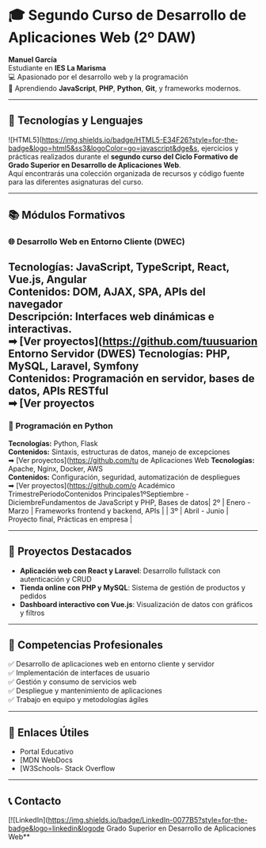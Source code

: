 # 🎓 Segundo Curso de Desarrollo de Aplicaciones Web (2º DAW)

**Manuel García**  
Estudiante en **IES La Marisma**  
💻 Apasionado por el desarrollo web y la programación  
🌱 Aprendiendo **JavaScript**, **PHP**, **Python**, **Git**, y frameworks modernos.

---

## 🔧 Tecnologías y Lenguajes
![HTML5](https://img.shields.io/badge/HTML5-E34F26?style=for-the-badge&logo=html5&ss3&logoColor=go=javascript&dge&s, ejercicios y prácticas realizados durante el **segundo curso del Ciclo Formativo de Grado Superior en Desarrollo de Aplicaciones Web**.  
Aquí encontrarás una colección organizada de recursos y código fuente para las diferentes asignaturas del curso.

---

## 📚 Módulos Formativos

### 🌐 Desarrollo Web en Entorno Cliente (DWEC)
**Tecnologías:** JavaScript, TypeScript, React, Vue.js, Angular  
**Contenidos:** DOM, AJAX, SPA, APIs del navegador  
**Descripción:** Interfaces web dinámicas e interactivas.  
➡ [Ver proyectos](https://github.com/tuusuarion Entorno Servidor (DWES)
**Tecnologías:** PHP, MySQL, Laravel, Symfony  
**Contenidos:** Programación en servidor, bases de datos, APIs RESTful  
➡ [Ver proyectos
---

### 🐍 Programación en Python
**Tecnologías:** Python, Flask  
**Contenidos:** Sintaxis, estructuras de datos, manejo de excepciones  
➡ [Ver proyectos](https://github.com/tu de Aplicaciones Web
**Tecnologías:** Apache, Nginx, Docker, AWS  
**Contenidos:** Configuración, seguridad, automatización de despliegues  
➡ [Ver proyectos](https://github.com/o Académico
TrimestrePeriodoContenidos Principales1ºSeptiembre - DiciembreFundamentos de JavaScript y PHP, Bases de datos| 2º | Enero - Marzo | Frameworks frontend y backend, APIs |
| 3º | Abril - Junio | Proyecto final, Prácticas en empresa |

---

## 🚀 Proyectos Destacados
- **Aplicación web con React y Laravel**: Desarrollo fullstack con autenticación y CRUD  
- **Tienda online con PHP y MySQL**: Sistema de gestión de productos y pedidos  
- **Dashboard interactivo con Vue.js**: Visualización de datos con gráficos y filtros  

---

## 💼 Competencias Profesionales
✅ Desarrollo de aplicaciones web en entorno cliente y servidor  
✅ Implementación de interfaces de usuario  
✅ Gestión y consumo de servicios web  
✅ Despliegue y mantenimiento de aplicaciones  
✅ Trabajo en equipo y metodologías ágiles  

---

## 🔗 Enlaces Útiles
- Portal Educativo
- [MDN WebDocs
- [W3Schools- Stack Overflow

---

## 📞 Contacto
[![LinkedIn](https://img.shields.io/badge/LinkedIn-0077B5?style=for-the-badge&logo=linkedin&logode Grado Superior en Desarrollo de Aplicaciones Web**
